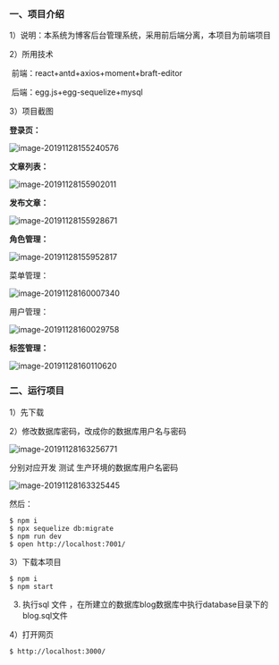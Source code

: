 

### 一、项目介绍

1）说明：本系统为博客后台管理系统，采用前后端分离，本项目为前端项目

2）所用技术

​	  前端：react+antd+axios+moment+braft-editor

​	  后端：egg.js+egg-sequelize+mysql

3）项目截图

**登录页：**

![image-20191128155240576](../public/screenShow/image-20191128155240576.png)

**文章列表：**

![image-20191128155902011](../public/screenShow/image-20191128155902011.png)

**发布文章：**

![image-20191128155928671](../public/screenShow/image-20191128155928671.png)

**角色管理：**

![image-20191128155952817](../public/screenShow/image-20191128155952817.png)

菜单管理：

![image-20191128160007340](../public/screenShow/image-20191128160007340.png)

用户管理：

![image-20191128160029758](../public/screenShow/image-20191128160029758.png)

**标签管理：**

![image-20191128160110620](../public/screenShow/image-20191128160110620.png)

### 二、运行项目

1）先下载

[后端项目]: https://github.com/yuanqi3131/blog-egg	"传送门"

2）修改数据库密码，改成你的数据库用户名与密码

![image-20191128163256771](../public/screenShow/image-20191128163256771.png)

分别对应开发 测试 生产环境的数据库用户名密码

![image-20191128163325445](../public/screenShow/image-20191128163325445.png)

然后：

```
$ npm i
$ npx sequelize db:migrate
$ npm run dev
$ open http://localhost:7001/
```

3）下载本项目

```
$ npm i
$ npm start
```

3) 执行sql 文件 ，在所建立的数据库blog数据库中执行database目录下的blog.sql文件

4）打开网页

```
$ http://localhost:3000/
```


